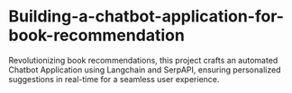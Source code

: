 # Building-a-chatbot-application-for-book-recommendation
Revolutionizing book recommendations, this project crafts an automated Chatbot Application using Langchain and SerpAPI, ensuring personalized suggestions in real-time for a seamless user experience.
